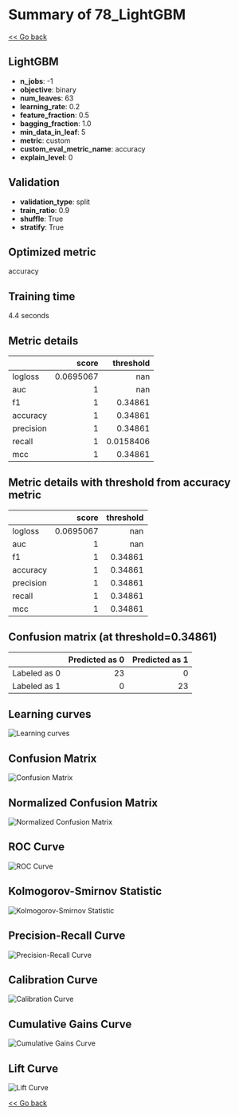 # Summary of 78_LightGBM

[<< Go back](../README.md)


## LightGBM
- **n_jobs**: -1
- **objective**: binary
- **num_leaves**: 63
- **learning_rate**: 0.2
- **feature_fraction**: 0.5
- **bagging_fraction**: 1.0
- **min_data_in_leaf**: 5
- **metric**: custom
- **custom_eval_metric_name**: accuracy
- **explain_level**: 0

## Validation
 - **validation_type**: split
 - **train_ratio**: 0.9
 - **shuffle**: True
 - **stratify**: True

## Optimized metric
accuracy

## Training time

4.4 seconds

## Metric details
|           |     score |   threshold |
|:----------|----------:|------------:|
| logloss   | 0.0695067 | nan         |
| auc       | 1         | nan         |
| f1        | 1         |   0.34861   |
| accuracy  | 1         |   0.34861   |
| precision | 1         |   0.34861   |
| recall    | 1         |   0.0158406 |
| mcc       | 1         |   0.34861   |


## Metric details with threshold from accuracy metric
|           |     score |   threshold |
|:----------|----------:|------------:|
| logloss   | 0.0695067 |   nan       |
| auc       | 1         |   nan       |
| f1        | 1         |     0.34861 |
| accuracy  | 1         |     0.34861 |
| precision | 1         |     0.34861 |
| recall    | 1         |     0.34861 |
| mcc       | 1         |     0.34861 |


## Confusion matrix (at threshold=0.34861)
|              |   Predicted as 0 |   Predicted as 1 |
|:-------------|-----------------:|-----------------:|
| Labeled as 0 |               23 |                0 |
| Labeled as 1 |                0 |               23 |

## Learning curves
![Learning curves](learning_curves.png)
## Confusion Matrix

![Confusion Matrix](confusion_matrix.png)


## Normalized Confusion Matrix

![Normalized Confusion Matrix](confusion_matrix_normalized.png)


## ROC Curve

![ROC Curve](roc_curve.png)


## Kolmogorov-Smirnov Statistic

![Kolmogorov-Smirnov Statistic](ks_statistic.png)


## Precision-Recall Curve

![Precision-Recall Curve](precision_recall_curve.png)


## Calibration Curve

![Calibration Curve](calibration_curve_curve.png)


## Cumulative Gains Curve

![Cumulative Gains Curve](cumulative_gains_curve.png)


## Lift Curve

![Lift Curve](lift_curve.png)



[<< Go back](../README.md)
